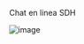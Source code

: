 Chat en linea SDH

![image](https://github.com/parte193/chat-sdh-react/assets/87391233/1e5583b4-3a0c-4ff3-97a4-ef0113206c39)
